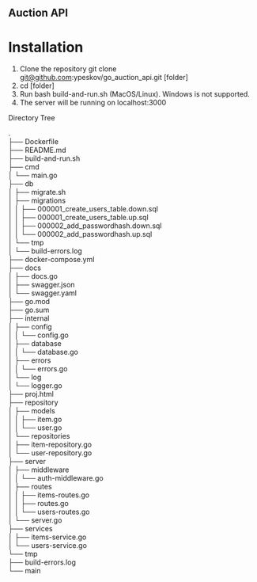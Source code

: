 ## Auction API

# Installation
1. Clone the repository git clone git@github.com:ypeskov/go_auction_api.git [folder]
2. cd [folder]
3. Run bash build-and-run.sh (MacOS/Linux). Windows is not supported.
4. The server will be running on localhost:3000


Directory Tree

.\
├── Dockerfile\
├── README.md\
├── build-and-run.sh\
├── cmd\
│   └── main.go\
├── db\
│   ├── migrate.sh\
│   ├── migrations\
│   │   ├── 000001_create_users_table.down.sql\
│   │   ├── 000001_create_users_table.up.sql\
│   │   ├── 000002_add_passwordhash.down.sql\
│   │   └── 000002_add_passwordhash.up.sql\
│   └── tmp\
│       └── build-errors.log\
├── docker-compose.yml\
├── docs\
│   ├── docs.go\
│   ├── swagger.json\
│   └── swagger.yaml\
├── go.mod\
├── go.sum\
├── internal\
│   ├── config\
│   │   └── config.go\
│   ├── database\
│   │   └── database.go\
│   ├── errors\
│   │   └── errors.go\
│   └── log\
│       └── logger.go\
├── proj.html\
├── repository\
│   ├── models\
│   │   ├── item.go\
│   │   └── user.go\
│   └── repositories\
│       ├── item-repository.go\
│       └── user-repository.go\
├── server\
│   ├── middleware\
│   │   └── auth-middleware.go\
│   ├── routes\
│   │   ├── items-routes.go\
│   │   ├── routes.go\
│   │   └── users-routes.go\
│   └── server.go\
├── services\
│   ├── items-service.go\
│   └── users-service.go\
└── tmp\
├── build-errors.log\
└── main